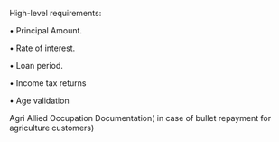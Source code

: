 High-level requirements:

•	Principal Amount.

•	Rate of interest.

•	Loan period.

•	Income tax returns

•	Age validation

Agri Allied Occupation Documentation( in case of bullet repayment for agriculture customers)
